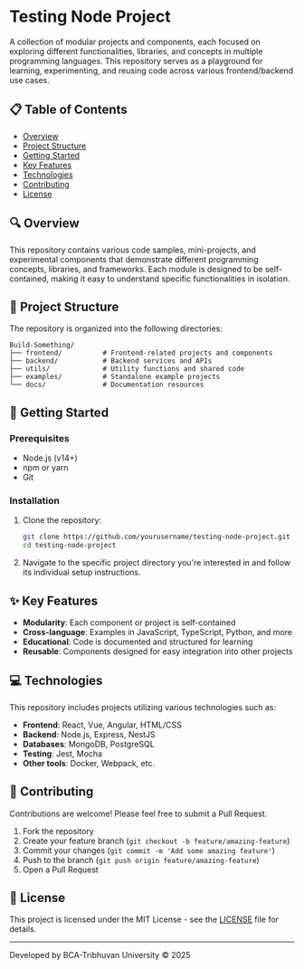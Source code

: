 # Testing Node Project

A collection of modular projects and components, each focused on exploring different functionalities, libraries, and concepts in multiple programming languages. This repository serves as a playground for learning, experimenting, and reusing code across various frontend/backend use cases.

## 📋 Table of Contents

- [Overview](#overview)
- [Project Structure](#project-structure)
- [Getting Started](#getting-started)
- [Key Features](#key-features)
- [Technologies](#technologies)
- [Contributing](#contributing)
- [License](#license)

## 🔍 Overview

This repository contains various code samples, mini-projects, and experimental components that demonstrate different programming concepts, libraries, and frameworks. Each module is designed to be self-contained, making it easy to understand specific functionalities in isolation.

## 📂 Project Structure

The repository is organized into the following directories:

```
Build-Something/
├── frontend/          # Frontend-related projects and components
├── backend/           # Backend services and APIs
├── utils/             # Utility functions and shared code
├── examples/          # Standalone example projects
└── docs/              # Documentation resources
```

## 🚀 Getting Started

### Prerequisites

- Node.js (v14+)
- npm or yarn
- Git

### Installation

1. Clone the repository:
   ```bash
   git clone https://github.com/yourusername/testing-node-project.git
   cd testing-node-project
   ```

2. Navigate to the specific project directory you're interested in and follow its individual setup instructions.

## ✨ Key Features

- **Modularity**: Each component or project is self-contained
- **Cross-language**: Examples in JavaScript, TypeScript, Python, and more
- **Educational**: Code is documented and structured for learning
- **Reusable**: Components designed for easy integration into other projects

## 💻 Technologies

This repository includes projects utilizing various technologies such as:

- **Frontend**: React, Vue, Angular, HTML/CSS
- **Backend**: Node.js, Express, NestJS
- **Databases**: MongoDB, PostgreSQL
- **Testing**: Jest, Mocha
- **Other tools**: Docker, Webpack, etc.

## 👥 Contributing

Contributions are welcome! Please feel free to submit a Pull Request.

1. Fork the repository
2. Create your feature branch (`git checkout -b feature/amazing-feature`)
3. Commit your changes (`git commit -m 'Add some amazing feature'`)
4. Push to the branch (`git push origin feature/amazing-feature`)
5. Open a Pull Request

## 📄 License

This project is licensed under the MIT License - see the [LICENSE](LICENSE) file for details.

---

Developed by BCA-Tribhuvan University © 2025
